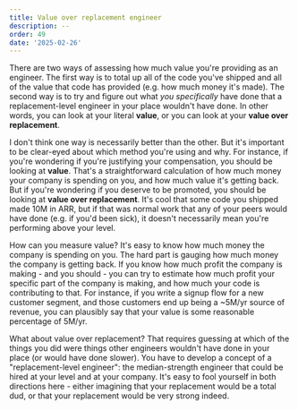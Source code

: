 ```yaml
---
title: Value over replacement engineer
description: --
order: 49
date: '2025-02-26'
---
```


There are two ways of assessing how much value you're providing as an engineer. The first way is to total up all of the code you've shipped and all of the value that code has provided (e.g. how much money it's made). The second way is to try and figure out what _you specifically_ have done that a replacement-level engineer in your place wouldn't have done. In other words, you can look at your literal **value**, or you can look at your **value over replacement**.

I don't think one way is necessarily better than the other. But it's important to be clear-eyed about which method you're using and why. For instance, if you're wondering if you're justifying your compensation, you should be looking at **value**. That's a straightforward calculation of how much money your company is spending on you, and how much value it's getting back. But if you're wondering if you deserve to be promoted, you should be looking at **value over replacement**. It's cool that some code you shipped made 10M in ARR, but if that was normal work that any of your peers would have done (e.g. if you'd been sick), it doesn't necessarily mean you're performing above your level.

How can you measure value? It's easy to know how much money the company is spending on you. The hard part is gauging how much money the company is getting back. If you know how much profit the company is making - and you should - you can try to estimate how much profit your specific part of the company is making, and how much your code is contributing to that. For instance, if you write a signup flow for a new customer segment, and those customers end up being a ~5M/yr source of revenue, you can plausibly say that your value is some reasonable percentage of 5M/yr.

What about value over replacement? That requires guessing at which of the things you did were things other engineers wouldn't have done in your place (or would have done slower). You have to develop a concept of a "replacement-level engineer": the median-strength engineer that could be hired at your level and at your company. It's easy to fool yourself in both directions here - either imagining that your replacement would be a total dud, or that your replacement would be very strong indeed. 
